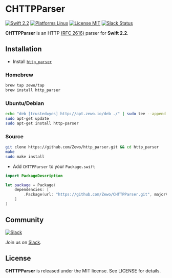 CHTTPParser
==========

[![Swift 2.2](https://img.shields.io/badge/Swift-2.2-orange.svg?style=flat)](https://developer.apple.com/swift/)
[![Platforms Linux](https://img.shields.io/badge/Platforms-Linux-lightgray.svg?style=flat)](https://developer.apple.com/swift/)
[![License MIT](https://img.shields.io/badge/License-MIT-blue.svg?style=flat)](https://tldrlegal.com/license/mit-license)
[![Slack Status](https://zewo-slackin.herokuapp.com/badge.svg)](http://slack.zewo.io)

**CHTTPParser** is an HTTP [(RFC 2616)](https://tools.ietf.org/html/rfc2616) parser for **Swift 2.2**.

## Installation

- Install [`http_parser`](https://github.com/Zewo/http_parser)

### Homebrew
```bash
brew tap zewo/tap
brew install http_parser
```

### Ubuntu/Debian
```bash
echo "deb [trusted=yes] http://apt.zewo.io/deb ./" | sudo tee --append /etc/apt/sources.list
sudo apt-get update
sudo apt-get install http-parser
```

### Source
```bash
git clone https://github.com/Zewo/http_parser.git && cd http_parser
make
sudo make install
```

- Add `CHTTPParser` to your `Package.swift`

```swift
import PackageDescription

let package = Package(
    dependencies: [
        .Package(url: "https://github.com/Zewo/CHTTPParser.git", majorVersion: 0, minor: 2)
    ]
)

```

## Community

[![Slack](http://s13.postimg.org/ybwy92ktf/Slack.png)](http://slack.zewo.io)

Join us on [Slack](http://slack.zewo.io).

License
-------

**CHTTPParser** is released under the MIT license. See LICENSE for details.
